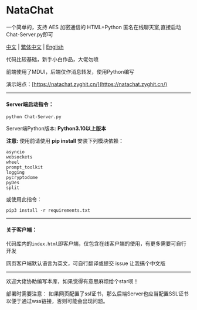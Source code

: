 # NataChat
一个简单的，支持 AES 加密通信的 HTML+Python 匿名在线聊天室,直接启动Chat-Server.py即可

[中文](README.md) | [繁体中文](README_tc.md) | [English](README_en.md)

代码比较基础，新手小白作品，大佬勿喷

前端使用了MDUI，后端仅作消息转发，使用Python编写

演示站点：[https://natachat.zyghit.cn/](https://natachat.zyghit.cn/)

***
#### Server端启动指令：
``python Chat-Server.py``

Server端Python版本:  **Python3.10以上版本** 

**注意:** 使用前请使用 **pip install** 安装下列模块依赖：
````
asyncio
websockets
wheel
prompt_toolkit
logging
pycryptodome
pyDes
split
````
或使用此指令：

``pip3 install -r requirements.txt``

****
#### 关于客户端：

代码库内的``index.html``即客户端，仅包含在线客户端的使用，有更多需要可自行开发

网页客户端默认语言为英文，可自行翻译或提交 issue 让我搞个中文版

***
欢迎大佬协助编写本库，如果觉得有意思麻烦给个star呗！

部署时需要注意：
如果网页配置了ssl证书，那么后端Server也应当配置SSL证书以便于通过wss链接，否则可能会出现问题。
